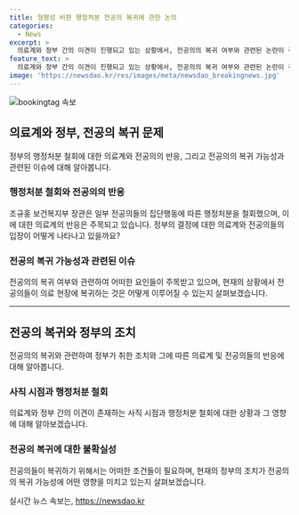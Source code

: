 ```yaml
---
title: 형평성 비판 행정처분 전공의 복귀에 관한 논의
categories:
  - News
excerpt: >
  의료계와 정부 간의 이견이 진행되고 있는 상황에서, 전공의의 복귀 여부와 관련된 논란이 주목받고 있다. 정부가 전공의에 대한 행정처분을 철회하였지만, 전공의의 복귀 가능성은 미지수로 여겨지며, 사진은 이동하는 환자를 보여준다. 정부의 결정은 의료 현장에서의 공백을 최소화하고 전문의 양성을 지연시키지 않기 위한 것이라고 설명되고 있으나, 전공의들의 의료 현장 복귀는 여전히 불확실한 상황이다.
feature_text: >
  의료계와 정부 간의 이견이 진행되고 있는 상황에서, 전공의의 복귀 여부와 관련된 논란이 주목받고 있다. 정부가 전공의에 대한 행정처분을 철회하였지만, 전공의의 복귀 가능성은 미지수로 여겨지며, 사진은 이동하는 환자를 보여준다. 정부의 결정은 의료 현장에서의 공백을 최소화하고 전문의 양성을 지연시키지 않기 위한 것이라고 설명되고 있으나, 전공의들의 의료 현장 복귀는 여전히 불확실한 상황이다.
image: 'https://newsdao.kr/res/images/meta/newsdao_breakingnews.jpg'
---
```


<p><img src="https://newsdao.kr/res/images/meta/newsdao_breakingnews.jpg" alt="bookingtag 속보" /></p>

<h2 data-ke-size="size26">의료계와 정부, 전공의 복귀 문제</h2>

<p data-ke-size="size16">정부의 행정처분 철회에 대한 의료계와 전공의의 반응, 그리고 전공의의 복귀 가능성과 관련된 이슈에 대해 알아봅니다.</p>

<h3>행정처분 철회와 전공의의 반응</h3>

<p data-ke-size="size16">조규홍 보건복지부 장관은 일부 전공의들의 집단행동에 따른 행정처분을 철회했으며, 이에 대한 의료계의 반응은 주목되고 있습니다. 정부의 결정에 대한 의료계와 전공의들의 입장이 어떻게 나타나고 있을까요? </p>

<h3>전공의 복귀 가능성과 관련된 이슈</h3>

<p data-ke-size="size16">전공의의 복귀 여부와 관련하여 어떠한 요인들이 주목받고 있으며, 현재의 상황에서 전공의들이 의료 현장에 복귀하는 것은 어떻게 이루어질 수 있는지 살펴보겠습니다.</p>

<hr>

<h2 data-ke-size="size26">전공의 복귀와 정부의 조치</h2>

<p data-ke-size="size16">전공의의 복귀와 관련하여 정부가 취한 조치와 그에 따른 의료계 및 전공의들의 반응에 대해 알아봅니다.</p>

<h3>사직 시점과 행정처분 철회</h3>

<p data-ke-size="size16">의료계와 정부 간의 이견이 존재하는 사직 시점과 행정처분 철회에 대한 상황과 그 영향에 대해 알아보겠습니다. </p>

<h3>전공의 복귀에 대한 불확실성</h3>

<p data-ke-size="size16">전공의들이 복귀하기 위해서는 어떠한 조건들이 필요하며, 현재의 정부의 조치가 전공의의 복귀 가능성에 어떤 영향을 미치고 있는지 살펴보겠습니다.</p>
실시간 뉴스 속보는, <a href="https://newsdao.kr" rel="dofollow">https://newsdao.kr</a>


